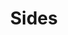---
layout: showcase
title: "Sides"
android: https://play.google.com/store/apps/details?id=com.ligergroup.sides
website: https://play.google.com/store/apps/details?id=com.ligergroup.sides
---